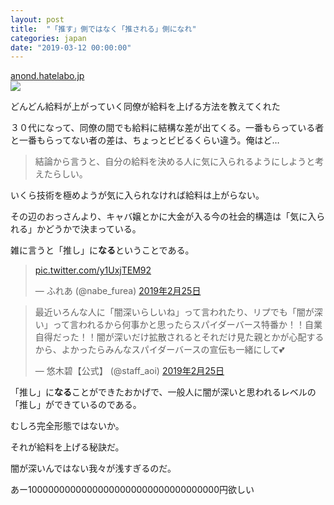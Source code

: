 ```yaml
---
layout: post
title:  "「推す」側ではなく「推される」側になれ"
categories: japan
date: "2019-03-12 00:00:00"
---
```


<div class="card">
  <a href="https://anond.hatelabo.jp/20160626145813"></a>
  <div class="card__header">
    <a href="https://anond.hatelabo.jp/20160626145813">anond.hatelabo.jp</a>
  </div>
  <div class="card__image">
    <img src="https://anond.hatelabo.jp/images/og-image-1500.gif">
  </div>
  <div class="card__title">
    <p>どんどん給料が上がっていく同僚が給料を上げる方法を教えてくれた</p>
  </div>
  <div class="card__description">
    <p>３０代になって、同僚の間でも給料に結構な差が出てくる。一番もらっている者と一番もらってない者の差は、ちょっとビビるくらい違う。俺はど…</p>
  </div>
</div>

> 結論から言うと、自分の給料を決める人に気に入られるようにしようと考えたらしい。


いくら技術を極めようが気に入られなければ給料は上がらない。


その辺のおっさんより、キャバ嬢とかに大金が入る今の社会的構造は「気に入られる」かどうかで決まっている。


雑に言うと「推し」に**なる**ということである。


<blockquote class="twitter-tweet  tw-align-center" data-lang="ja"><p lang="und" dir="ltr"> <a href="https://t.co/y1UxjTEM92">pic.twitter.com/y1UxjTEM92</a></p>&mdash; ふれあ (@nabe_furea) <a href="https://twitter.com/nabe_furea/status/1099934264290795530?ref_src=twsrc%5Etfw">2019年2月25日</a></blockquote>
<script async src="https://platform.twitter.com/widgets.js" charset="utf-8"></script>

<blockquote class="twitter-tweet  tw-align-center" data-lang="ja"><p lang="ja" dir="ltr">最近いろんな人に「闇深いらしいね」って言われたり、リプでも「闇が深い」って言われるから何事かと思ったらスパイダーバース特番か！！自業自得だった！！闇が深いだけ拡散されるとそれだけ見た親とかが心配するから、よかったらみんなスパイダーバースの宣伝も一緒にして💕</p>&mdash; 悠木碧【公式】 (@staff_aoi) <a href="https://twitter.com/staff_aoi/status/1099923930985377798?ref_src=twsrc%5Etfw">2019年2月25日</a></blockquote>
<script async src="https://platform.twitter.com/widgets.js" charset="utf-8"></script>


「推し」に**なる**ことができたおかげで、一般人に闇が深いと思われるレベルの「推し」ができているのである。


むしろ完全形態ではないか。


それが給料を上げる秘訣だ。


闇が深いんではない我々が浅すぎるのだ。


あー10000000000000000000000000000000000円欲しい

